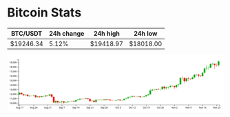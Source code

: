 # Bitcoin Stats

BTC/USDT|24h change|24h high|24h low|
|---|---|---|---|
|$19246.34|5.12%|$19418.97|$18018.00|

<img src="./chart.svg">
